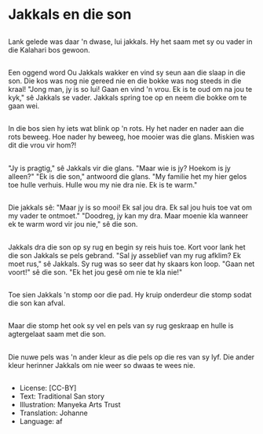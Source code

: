 # Jakkals en die son

##
Lank gelede was daar 'n dwase, lui jakkals. Hy het saam met sy ou vader in die Kalahari bos gewoon.

##
Een oggend word Ou Jakkals wakker en vind sy seun aan die slaap in die son. Die kos was nog nie gereed nie en die bokke was nog steeds in die kraal! "Jong man, jy is so lui! Gaan en vind 'n vrou. Ek is te oud om na jou te kyk," sê Jakkals se vader. Jakkals spring toe op en neem die bokke om te gaan wei.

##
In die bos sien hy iets wat blink op 'n rots. Hy het nader en nader aan die rots beweeg. Hoe nader hy beweeg, hoe mooier was die glans. Miskien was dit die vrou vir hom?!

##
"Jy is pragtig," sê Jakkals vir die glans. "Maar wie is jy? Hoekom is jy alleen?" "Ek is die son," antwoord die glans. "My familie het my hier gelos toe hulle verhuis. Hulle wou my nie dra nie. Ek is te warm."

##
Die jakkals sê: "Maar jy is so mooi! Ek sal jou dra. Ek sal jou huis toe vat om my vader te ontmoet." "Doodreg, jy kan my dra. Maar moenie kla wanneer ek te warm word vir jou nie," sê die son.

##
Jakkals dra die son op sy rug en begin sy reis huis toe. Kort voor lank het die son Jakkals se pels gebrand. "Sal jy asseblief van my rug afklim? Ek moet rus," sê Jakkals. Sy rug was so seer dat hy skaars kon loop. "Gaan net voort!" sê die son. "Ek het jou gesê om nie te kla nie!"

##
Toe sien Jakkals 'n stomp oor die pad. Hy kruip onderdeur die stomp sodat die son kan afval.

##
Maar die stomp het ook sy vel en pels van sy rug geskraap en hulle is agtergelaat saam met die son.

##
Die nuwe pels was 'n ander kleur as die pels op die res van sy lyf. Die ander kleur herinner Jakkals om nie weer so dwaas te wees nie.

##
* License: [CC-BY]
* Text: Traditional San story
* Illustration: Manyeka Arts Trust
* Translation: Johanne
* Language: af
